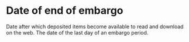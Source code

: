 # Date of end of embargo

Date after which deposited items become available to read and download on the web. The date of the last day of an embargo period.